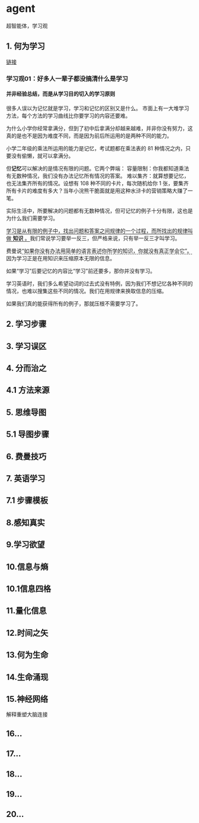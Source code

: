 # agent
超智能体，学习观

## 1. 何为学习
[链接](https://zhuanlan.zhihu.com/p/46841114)

### 学习观01：好多人一辈子都没搞清什么是学习
#### 并非经验总结，而是从学习目的切入的学习原则

很多人误以为记忆就是学习，学习和记忆的区别又是什么。
市面上有一大堆学习方法，每个方法的学习曲线比你要学习的内容还要难。

为什么小学你经常拿满分，但到了初中后拿满分却越来越难，并非你没有努力，这真的是也不是因为难度不同，而是因为前后所运用的是两种不同的能力。

小学二年级的乘法所运用的能力是记忆，考试题都在乘法表的 81 种情况之内，只要没有偷懒，就可以拿满分。

但**记忆**可以解决的是情况有限的问题。它两个弊端：
容量限制：你我都知道乘法有无数种情况，我们没有办法记忆所有情况的答案。
难以集齐：就算想要记忆，也无法集齐所有的情况。设想有 108 种不同的卡片，每次随机给你 1 张，要集齐所有卡片的难度有多大？当年小浣熊干脆面就是用这种水浒卡的营销策略大赚了一笔。

实际生活中，所要解决的问题都有无数种情况，但可记忆的例子十分有限，这也是为什么我们需要学习。

<span style="border-bottom:1px solid;">学习是从有限的例子中，找出问题和答案之间规律的一个过程，而所找出的规律叫做 **知识** 。</span>我们常说学习要举一反三，但严格来说，只有举一反三才叫学习。

费曼说<span style="border-bottom:1px dashed;">“如果你没有办法用简单的语言表述你所学的知识，你就没有真正学会它”。</span>因为学习正是在用知识来压缩原本无限的信息。

如果“学习”后要记忆的内容比“学习”前还要多，那你并没有学习。

学习英语时，我们多么希望动词的过去式没有特例，因为我们不想记忆各种不同的情况，也难以搜集这些不同的情况。我们在用规律来换取信息的压缩。

如果我们真的能获得所有的例子，那就压根不需要学习了。

## 2. 学习步骤

## 3. 学习误区

## 4. 分而治之

## 4.1 方法来源

## 5. 思维导图

## 5.1 导图步骤

## 6. 费曼技巧

## 7. 英语学习

## 7.1 步骤模板

## 8.感知真实

## 9.学习欲望

## 10.信息与熵

## 10.1信息四格

## 11.量化信息

## 12.时间之矢

## 13.何为生命

## 14.生命涌现

## 15.神经网络
解释重塑大脑连接

## 16...

## 17...

## 18...

## 19...

## 20...
